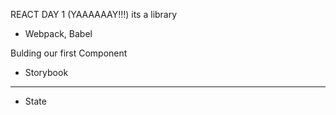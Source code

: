 REACT DAY 1 (YAAAAAAY!!!) its a library

- Webpack, Babel

Bulding our first Component
- Storybook 
-----
- State
